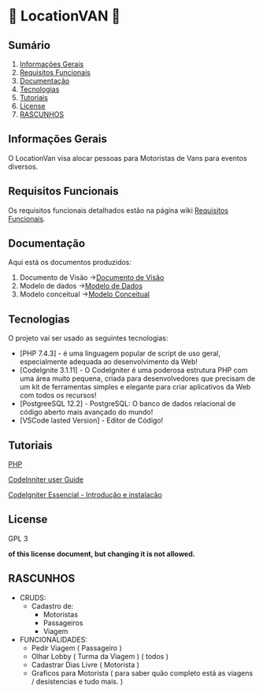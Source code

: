 # 🚐 LocationVAN 🚐

## Sumário
1. [Informações Gerais]()
2. [Requisitos Funcionais]()
3. [Documentação]()
4. [Tecnologias]()
5. [Tutoriais]()
6. [License](#license)
7. [RASCUNHOS](#license)
## Informações Gerais
O LocationVan visa alocar pessoas para Motoristas de Vans para eventos diversos.
## Requisitos Funcionais
Os requisitos funcionais detalhados estão na página wiki [Requisitos Funcionais](https://github.com/).
## Documentação
Aqui está os documentos produzidos:
1. Documento de Visão ->[Documento de Visão](https://github.com/fjose123/LocationVAN/blob/master/docs/docVisao)
2. Modelo de dados ->[Modelo de Dados](https://github.com/fjose123/LocationVAN/blob/master/docs/modDados)
3. Modelo conceitual ->[Modelo Conceitual](https://github.com/fjose123/LocationVAN/blob/master/docs/modConceitual)

## Tecnologias

O projeto vai ser usado as seguintes tecnologias:
* [PHP 7.4.3] - é uma linguagem popular de script de uso geral, especialmente adequada ao desenvolvimento da Web!
* [CodeIgnite 3.1.11] - O CodeIgniter é uma poderosa estrutura PHP com uma área muito pequena, criada para desenvolvedores que precisam de um kit de ferramentas simples e elegante para criar aplicativos da Web com todos os recursos!
* [PostgreeSQL 12.2] - PostgreSQL: O banco de dados relacional de código aberto mais avançado do mundo!
* [VSCode lasted Version] - Editor de Código!

## Tutoriais
[PHP](https://www.php.net/manual/pt_BR/intro-whatis.php) 

[CodeInniter user Guide](https://codeigniter.com/user_guide/index.html) 

[CodeIgniter Essencial - Introdução e instalação](https://www.youtube.com/playlist?list=PLInBAd9OZCzz2vtRFDwum0OyUmJg8UqDV) 
## License
GPL 3

**of this license document, but changing it is not allowed.**


## RASCUNHOS	

- CRUDS:
    - Cadastro de:
		- Motoristas
		- Passageiros
	    - Viagem
- FUNCIONALIDADES:
    - Pedir Viagem ( Passageiro )
    - Olhar Lobby ( Turma da Viagem ) ( todos )
    - Cadastrar Dias Livre ( Motorista ) 
    - Graficos para Motorista ( para saber quão completo está as viagens  / desistencias e tudo mais. )
